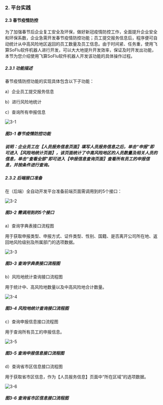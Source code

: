 ### 2. 平台实践

#### 2.3 春节疫情防控

为了加强春节后企业复工安全及环保，做好新冠疫情防控工作，全面提升企业安全和环保系数，企业急需开发春节疫情防控功能；员工提交报务信息后，程序便可自动统计从中高风险地区返回的员工数量及员工信息。由于时间紧、任务重，使用飞算SoFlu软件机器人进行开发，可以大大地提升开发效率，保证及时开发出功能，本节为您介绍使用飞算SoFlu软件机器人开发该功能的具体操作过程。

##### 2.3.1 功能描述

春节疫情防控功能的实现具体包含以下子功能：

a）企业员工提交报务信息

b）进行风险地统计

c）查询所有申报信息

![3-1](https://www.feisuanyz.com/fspage/alcj/yqfk/yqfk_1_1.png)

##### 图3-1 春节疫情防控功能

##### 说明：企业员工在【人员报务信息页面】填写人员报务信息之后，单击“申报”即可进入【风险地统计页面】，该页面统计了中高风险地区的人员数量及相关人员的信息，单击“查看全部”即可进入【申报信息查询页面】查看所有员工的申报信息，并按条件进行查询。

##### 2.3.2 后端接口准备

在（后端）全自动开发平台准备前端页面需调用到的5个接口：

![3-2](https://www.feisuanyz.com/fspage/alcj/yqfk/yqfk_2_1.png)

##### 图3-2 需调用到的5个接口

a）查询字典表接口流程图

用于获取申报类型、申报方式、证件类型、性别、国籍、是否离开公司所在地、返回地风险级别及所属部门的选项数据。

![3-3](https://www.feisuanyz.com/fspage/alcj/yqfk/yqfk_2_2.png)

##### 图3-3 查询字典表接口流程图

b）风险地统计查询接口流程图

用于统计中、高风险地数量以及中高风险地合计数量。

![3-4](https://www.feisuanyz.com/fspage/alcj/yqfk/yqfk_2_3.png)

##### 图3-4 风险地统计查询接口流程图

c）查询申报信息接口流程图

用于查询所有员工的申报信息。

![3-5](https://www.feisuanyz.com/fspage/alcj/yqfk/yqfk_2_4.png)

##### 图3-5 查询申报信息接口流程图

d）查询省市区信息接口流程图

用于获取省市区信息，作为【人员报务信息】页面中“所在区域”的选项数据。

![3-6](https://www.feisuanyz.com/fspage/alcj/yqfk/yqfk_2_5.png)

##### 图3-6 查询省市区信息接口流程图
